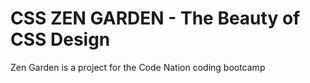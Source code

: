 # CSS ZEN GARDEN - The Beauty of CSS Design

Zen Garden is a project for the Code Nation coding bootcamp
